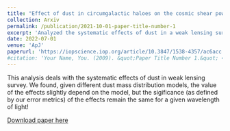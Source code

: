 ```yaml
---
title: "Effect of dust in circumgalactic haloes on the cosmic shear power spectrum"
collection: Arxiv
permalink: /publication/2021-10-01-paper-title-number-1
excerpt: 'Analyzed the systematic effects of dust in a weak lensing survey.'
date: 2022-07-01
venue: 'ApJ'
paperurl: 'https://iopscience.iop.org/article/10.3847/1538-4357/ac6acc'
#citation: 'Your Name, You. (2009). &quot;Paper Title Number 1.&quot; <i>Journal 1</i>. 1(1).'
---
```

This analysis deals with the systematic effects of dust in weak lensing survey. We found, given different dust mass distribution models, the value of the effects slightly depend on the model, but the sigificance (as defined by our error metrics) of the effects remain the same for a given wavelength of light!

[Download paper here](https://iopscience.iop.org/article/10.3847/1538-4357/ac6acc)

<!-- Recommended citation: Your Name, You. (2009). "Paper Title Number 1." <i>Journal 1</i>. 1(1). -->